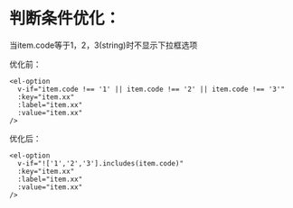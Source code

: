 # 判断条件优化：

当item.code等于1，2，3\(string\)时不显示下拉框选项

优化前：

```
<el-option
  v-if="item.code !== '1' || item.code !== '2' || item.code !== '3'"
  :key="item.xx"
  :label="item.xx"
  :value="item.xx"
/>
```

优化后：

```
<el-option
  v-if="!['1','2','3'].includes(item.code)"
  :key="item.xx"
  :label="item.xx"
  :value="item.xx"
/>
```



